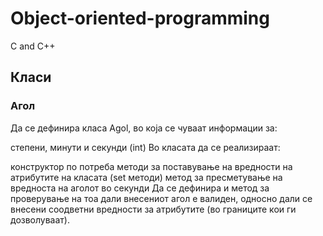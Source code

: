 # Object-oriented-programming
C and C++

## Класи
### Агол
Да се дефинира класа Agol, во која се чуваат информации за:

степени, минути и секунди (int)
Во класата да се реализираат:

конструктор по потреба
методи за поставување на вредности на атрибутите на класата (set методи)
метод за пресметување на вредноста на аголот во секунди
Да се дефинира и метод за проверување на тоа дали внесениот агол е валиден, односно дали се внесени соодветни вредности за атрибутите (во границите кои ги дозволуваат).
